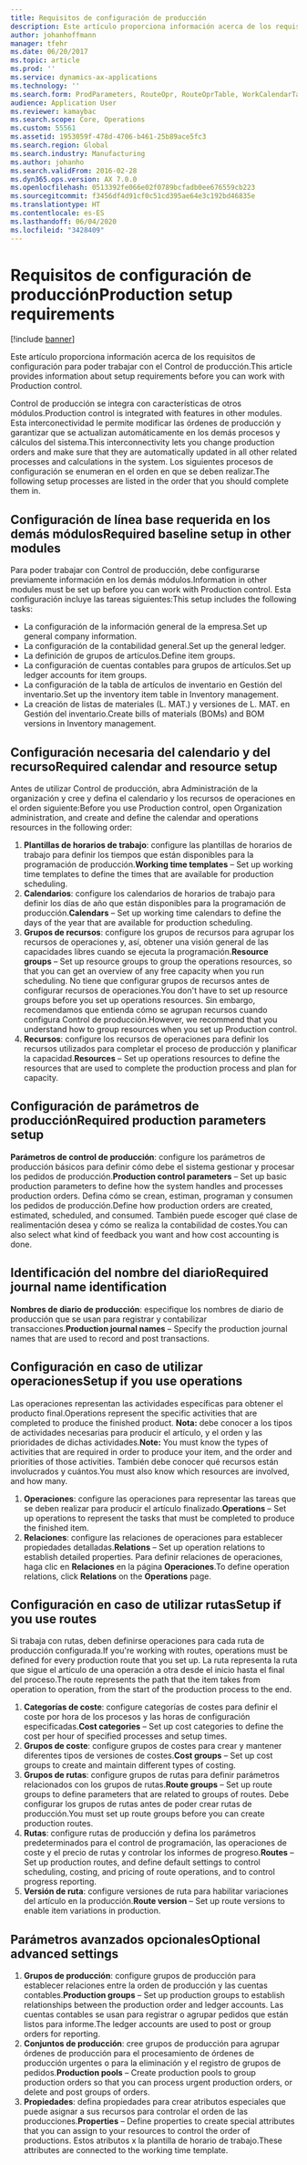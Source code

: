 ```yaml
---
title: Requisitos de configuración de producción
description: Este artículo proporciona información acerca de los requisitos de configuración para poder trabajar con el Control de producción.
author: johanhoffmann
manager: tfehr
ms.date: 06/20/2017
ms.topic: article
ms.prod: ''
ms.service: dynamics-ax-applications
ms.technology: ''
ms.search.form: ProdParameters, RouteOpr, RouteOprTable, WorkCalendarTable, WorkTimeTable, WrkCtrTable
audience: Application User
ms.reviewer: kamaybac
ms.search.scope: Core, Operations
ms.custom: 55561
ms.assetid: 1953059f-478d-4706-b461-25b89ace5fc3
ms.search.region: Global
ms.search.industry: Manufacturing
ms.author: johanho
ms.search.validFrom: 2016-02-28
ms.dyn365.ops.version: AX 7.0.0
ms.openlocfilehash: 0513392fe066e02f0789bcfadb0ee676559cb223
ms.sourcegitcommit: f3456df4d91cf0c51cd395ae64e3c192bd46835e
ms.translationtype: HT
ms.contentlocale: es-ES
ms.lasthandoff: 06/04/2020
ms.locfileid: "3428409"
---
```

# <a name="production-setup-requirements"></a><span data-ttu-id="9caaa-103">Requisitos de configuración de producción</span><span class="sxs-lookup"><span data-stu-id="9caaa-103">Production setup requirements</span></span>

[!include [banner](../includes/banner.md)]

<span data-ttu-id="9caaa-104">Este artículo proporciona información acerca de los requisitos de configuración para poder trabajar con el Control de producción.</span><span class="sxs-lookup"><span data-stu-id="9caaa-104">This article provides information about setup requirements before you can work with Production control.</span></span> 

<span data-ttu-id="9caaa-105">Control de producción se integra con características de otros módulos.</span><span class="sxs-lookup"><span data-stu-id="9caaa-105">Production control is integrated with features in other modules.</span></span> <span data-ttu-id="9caaa-106">Esta interconectividad le permite modificar las órdenes de producción y garantizar que se actualizan automáticamente en los demás procesos y cálculos del sistema.</span><span class="sxs-lookup"><span data-stu-id="9caaa-106">This interconnectivity lets you change production orders and make sure that they are automatically updated in all other related processes and calculations in the system.</span></span> <span data-ttu-id="9caaa-107">Los siguientes procesos de configuración se enumeran en el orden en que se deben realizar.</span><span class="sxs-lookup"><span data-stu-id="9caaa-107">The following setup processes are listed in the order that you should complete them in.</span></span>

## <a name="required-baseline-setup-in-other-modules"></a><span data-ttu-id="9caaa-108">Configuración de línea base requerida en los demás módulos</span><span class="sxs-lookup"><span data-stu-id="9caaa-108">Required baseline setup in other modules</span></span>
<span data-ttu-id="9caaa-109">Para poder trabajar con Control de producción, debe configurarse previamente información en los demás módulos.</span><span class="sxs-lookup"><span data-stu-id="9caaa-109">Information in other modules must be set up before you can work with Production control.</span></span> <span data-ttu-id="9caaa-110">Esta configuración incluye las tareas siguientes:</span><span class="sxs-lookup"><span data-stu-id="9caaa-110">This setup includes the following tasks:</span></span>

-   <span data-ttu-id="9caaa-111">La configuración de la información general de la empresa.</span><span class="sxs-lookup"><span data-stu-id="9caaa-111">Set up general company information.</span></span>
-   <span data-ttu-id="9caaa-112">La configuración de la contabilidad general.</span><span class="sxs-lookup"><span data-stu-id="9caaa-112">Set up the general ledger.</span></span>
-   <span data-ttu-id="9caaa-113">La definición de grupos de artículos.</span><span class="sxs-lookup"><span data-stu-id="9caaa-113">Define item groups.</span></span>
-   <span data-ttu-id="9caaa-114">La configuración de cuentas contables para grupos de artículos.</span><span class="sxs-lookup"><span data-stu-id="9caaa-114">Set up ledger accounts for item groups.</span></span>
-   <span data-ttu-id="9caaa-115">La configuración de la tabla de artículos de inventario en Gestión del inventario.</span><span class="sxs-lookup"><span data-stu-id="9caaa-115">Set up the inventory item table in Inventory management.</span></span>
-   <span data-ttu-id="9caaa-116">La creación de listas de materiales (L. MAT.) y versiones de L. MAT. en Gestión del inventario.</span><span class="sxs-lookup"><span data-stu-id="9caaa-116">Create bills of materials (BOMs) and BOM versions in Inventory management.</span></span>

## <a name="required-calendar-and-resource-setup"></a><span data-ttu-id="9caaa-117">Configuración necesaria del calendario y del recurso</span><span class="sxs-lookup"><span data-stu-id="9caaa-117">Required calendar and resource setup</span></span>
<span data-ttu-id="9caaa-118">Antes de utilizar Control de producción, abra Administración de la organización y cree y defina el calendario y los recursos de operaciones en el orden siguiente:</span><span class="sxs-lookup"><span data-stu-id="9caaa-118">Before you use Production control, open Organization administration, and create and define the calendar and operations resources in the following order:</span></span>

1.  <span data-ttu-id="9caaa-119">**Plantillas de horarios de trabajo**: configure las plantillas de horarios de trabajo para definir los tiempos que están disponibles para la programación de producción.</span><span class="sxs-lookup"><span data-stu-id="9caaa-119">**Working time templates** – Set up working time templates to define the times that are available for production scheduling.</span></span>
2.  <span data-ttu-id="9caaa-120">**Calendarios**: configure los calendarios de horarios de trabajo para definir los días de año que están disponibles para la programación de producción.</span><span class="sxs-lookup"><span data-stu-id="9caaa-120">**Calendars** – Set up working time calendars to define the days of the year that are available for production scheduling.</span></span>
3.  <span data-ttu-id="9caaa-121">**Grupos de recursos**: configure los grupos de recursos para agrupar los recursos de operaciones y, así, obtener una visión general de las capacidades libres cuando se ejecuta la programación.</span><span class="sxs-lookup"><span data-stu-id="9caaa-121">**Resource groups** – Set up resource groups to group the operations resources, so that you can get an overview of any free capacity when you run scheduling.</span></span> <span data-ttu-id="9caaa-122">No tiene que configurar grupos de recursos antes de configurar recursos de operaciones.</span><span class="sxs-lookup"><span data-stu-id="9caaa-122">You don't have to set up resource groups before you set up operations resources.</span></span> <span data-ttu-id="9caaa-123">Sin embargo, recomendamos que entienda cómo se agrupan recursos cuando configura Control de producción.</span><span class="sxs-lookup"><span data-stu-id="9caaa-123">However, we recommend that you understand how to group resources when you set up Production control.</span></span>
4.  <span data-ttu-id="9caaa-124">**Recursos**: configure los recursos de operaciones para definir los recursos utilizados para completar el proceso de producción y planificar la capacidad.</span><span class="sxs-lookup"><span data-stu-id="9caaa-124">**Resources** – Set up operations resources to define the resources that are used to complete the production process and plan for capacity.</span></span>

## <a name="required-production-parameters-setup"></a><span data-ttu-id="9caaa-125">Configuración de parámetros de producción</span><span class="sxs-lookup"><span data-stu-id="9caaa-125">Required production parameters setup</span></span>
<span data-ttu-id="9caaa-126">**Parámetros de control de producción**: configure los parámetros de producción básicos para definir cómo debe el sistema gestionar y procesar los pedidos de producción.</span><span class="sxs-lookup"><span data-stu-id="9caaa-126">**Production control parameters** – Set up basic production parameters to define how the system handles and processes production orders.</span></span> <span data-ttu-id="9caaa-127">Defina cómo se crean, estiman, programan y consumen los pedidos de producción.</span><span class="sxs-lookup"><span data-stu-id="9caaa-127">Define how production orders are created, estimated, scheduled, and consumed.</span></span> <span data-ttu-id="9caaa-128">También puede escoger qué clase de realimentación desea y cómo se realiza la contabilidad de costes.</span><span class="sxs-lookup"><span data-stu-id="9caaa-128">You can also select what kind of feedback you want and how cost accounting is done.</span></span>

## <a name="required-journal-name-identification"></a><span data-ttu-id="9caaa-129">Identificación del nombre del diario</span><span class="sxs-lookup"><span data-stu-id="9caaa-129">Required journal name identification</span></span>
<span data-ttu-id="9caaa-130">**Nombres de diario de producción**: especifique los nombres de diario de producción que se usan para registrar y contabilizar transacciones.</span><span class="sxs-lookup"><span data-stu-id="9caaa-130">**Production journal names** – Specify the production journal names that are used to record and post transactions.</span></span>

## <a name="setup-if-you-use-operations"></a><span data-ttu-id="9caaa-131">Configuración en caso de utilizar operaciones</span><span class="sxs-lookup"><span data-stu-id="9caaa-131">Setup if you use operations</span></span>
<span data-ttu-id="9caaa-132">Las operaciones representan las actividades específicas para obtener el producto final.</span><span class="sxs-lookup"><span data-stu-id="9caaa-132">Operations represent the specific activities that are completed to produce the finished product.</span></span> <span data-ttu-id="9caaa-133">**Nota:** debe conocer a los tipos de actividades necesarias para producir el artículo, y el orden y las prioridades de dichas actividades.</span><span class="sxs-lookup"><span data-stu-id="9caaa-133">**Note:** You must know the types of activities that are required in order to produce your item, and the order and priorities of those activities.</span></span> <span data-ttu-id="9caaa-134">También debe conocer qué recursos están involucrados y cuántos.</span><span class="sxs-lookup"><span data-stu-id="9caaa-134">You must also know which resources are involved, and how many.</span></span>

1.  <span data-ttu-id="9caaa-135">**Operaciones**: configure las operaciones para representar las tareas que se deben realizar para producir el artículo finalizado.</span><span class="sxs-lookup"><span data-stu-id="9caaa-135">**Operations** – Set up operations to represent the tasks that must be completed to produce the finished item.</span></span>
2.  <span data-ttu-id="9caaa-136">**Relaciones**: configure las relaciones de operaciones para establecer propiedades detalladas.</span><span class="sxs-lookup"><span data-stu-id="9caaa-136">**Relations** – Set up operation relations to establish detailed properties.</span></span> <span data-ttu-id="9caaa-137">Para definir relaciones de operaciones, haga clic en **Relaciones** en la página **Operaciones**.</span><span class="sxs-lookup"><span data-stu-id="9caaa-137">To define operation relations, click **Relations** on the **Operations** page.</span></span>

## <a name="setup-if-you-use-routes"></a><span data-ttu-id="9caaa-138">Configuración en caso de utilizar rutas</span><span class="sxs-lookup"><span data-stu-id="9caaa-138">Setup if you use routes</span></span>
<span data-ttu-id="9caaa-139">Si trabaja con rutas, deben definirse operaciones para cada ruta de producción configurada.</span><span class="sxs-lookup"><span data-stu-id="9caaa-139">If you're working with routes, operations must be defined for every production route that you set up.</span></span> <span data-ttu-id="9caaa-140">La ruta representa la ruta que sigue el artículo de una operación a otra desde el inicio hasta el final del proceso.</span><span class="sxs-lookup"><span data-stu-id="9caaa-140">The route represents the path that the item takes from operation to operation, from the start of the production process to the end.</span></span>

1.  <span data-ttu-id="9caaa-141">**Categorías de coste**: configure categorías de costes para definir el coste por hora de los procesos y las horas de configuración especificadas.</span><span class="sxs-lookup"><span data-stu-id="9caaa-141">**Cost categories** – Set up cost categories to define the cost per hour of specified processes and setup times.</span></span>
2.  <span data-ttu-id="9caaa-142">**Grupos de coste**: configure grupos de costes para crear y mantener diferentes tipos de versiones de costes.</span><span class="sxs-lookup"><span data-stu-id="9caaa-142">**Cost groups** – Set up cost groups to create and maintain different types of costing.</span></span>
3.  <span data-ttu-id="9caaa-143">**Grupos de rutas**: configure grupos de rutas para definir parámetros relacionados con los grupos de rutas.</span><span class="sxs-lookup"><span data-stu-id="9caaa-143">**Route groups** – Set up route groups to define parameters that are related to groups of routes.</span></span> <span data-ttu-id="9caaa-144">Debe configurar los grupos de rutas antes de poder crear rutas de producción.</span><span class="sxs-lookup"><span data-stu-id="9caaa-144">You must set up route groups before you can create production routes.</span></span>
4.  <span data-ttu-id="9caaa-145">**Rutas**: configure rutas de producción y defina los parámetros predeterminados para el control de programación, las operaciones de coste y el precio de rutas y controlar los informes de progreso.</span><span class="sxs-lookup"><span data-stu-id="9caaa-145">**Routes** – Set up production routes, and define default settings to control scheduling, costing, and pricing of route operations, and to control progress reporting.</span></span>
5.  <span data-ttu-id="9caaa-146">**Versión de ruta**: configure versiones de ruta para habilitar variaciones del artículo en la producción.</span><span class="sxs-lookup"><span data-stu-id="9caaa-146">**Route version** – Set up route versions to enable item variations in production.</span></span>

## <a name="optional-advanced-settings"></a><span data-ttu-id="9caaa-147">Parámetros avanzados opcionales</span><span class="sxs-lookup"><span data-stu-id="9caaa-147">Optional advanced settings</span></span>
1.  <span data-ttu-id="9caaa-148">**Grupos de producción**: configure grupos de producción para establecer relaciones entre la orden de producción y las cuentas contables.</span><span class="sxs-lookup"><span data-stu-id="9caaa-148">**Production groups** – Set up production groups to establish relationships between the production order and ledger accounts.</span></span> <span data-ttu-id="9caaa-149">Las cuentas contables se usan para registrar o agrupar pedidos que están listos para informe.</span><span class="sxs-lookup"><span data-stu-id="9caaa-149">The ledger accounts are used to post or group orders for reporting.</span></span>
2.  <span data-ttu-id="9caaa-150">**Conjuntos de producción**: cree grupos de producción para agrupar órdenes de producción para el procesamiento de órdenes de producción urgentes o para la eliminación y el registro de grupos de pedidos.</span><span class="sxs-lookup"><span data-stu-id="9caaa-150">**Production pools** – Create production pools to group production orders so that you can process urgent production orders, or delete and post groups of orders.</span></span>
3.  <span data-ttu-id="9caaa-151">**Propiedades**: defina propiedades para crear atributos especiales que puede asignar a sus recursos para controlar el orden de las producciones.</span><span class="sxs-lookup"><span data-stu-id="9caaa-151">**Properties** – Define properties to create special attributes that you can assign to your resources to control the order of productions.</span></span> <span data-ttu-id="9caaa-152">Estos atributos x la plantilla de horario de trabajo.</span><span class="sxs-lookup"><span data-stu-id="9caaa-152">These attributes are connected to the working time template.</span></span>




